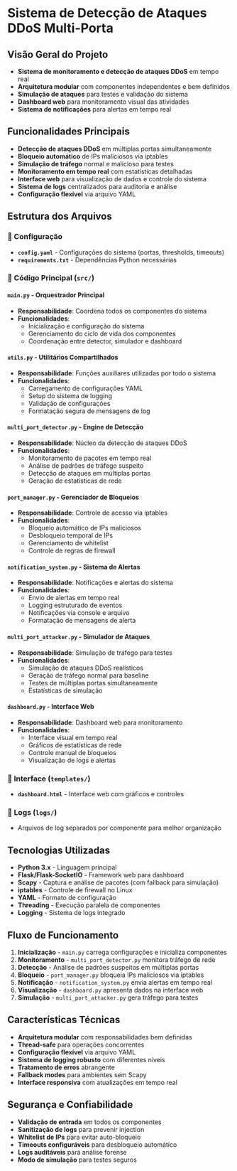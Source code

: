 # Sistema de Detecção de Ataques DDoS Multi-Porta

## Visão Geral do Projeto

- **Sistema de monitoramento e detecção de ataques DDoS** em tempo real
- **Arquitetura modular** com componentes independentes e bem definidos
- **Simulação de ataques** para testes e validação do sistema
- **Dashboard web** para monitoramento visual das atividades
- **Sistema de notificações** para alertas em tempo real

## Funcionalidades Principais

- **Detecção de ataques DDoS** em múltiplas portas simultaneamente
- **Bloqueio automático** de IPs maliciosos via iptables
- **Simulação de tráfego** normal e malicioso para testes
- **Monitoramento em tempo real** com estatísticas detalhadas
- **Interface web** para visualização de dados e controle do sistema
- **Sistema de logs** centralizados para auditoria e análise
- **Configuração flexível** via arquivo YAML

## Estrutura dos Arquivos

### 📂 Configuração
- **`config.yaml`** - Configurações do sistema (portas, thresholds, timeouts)
- **`requirements.txt`** - Dependências Python necessárias

### 📂 Código Principal (`src/`)

#### **`main.py`** - Orquestrador Principal
- **Responsabilidade**: Coordena todos os componentes do sistema
- **Funcionalidades**:
  - Inicialização e configuração do sistema
  - Gerenciamento do ciclo de vida dos componentes
  - Coordenação entre detector, simulador e dashboard

#### **`utils.py`** - Utilitários Compartilhados
- **Responsabilidade**: Funções auxiliares utilizadas por todo o sistema
- **Funcionalidades**:
  - Carregamento de configurações YAML
  - Setup do sistema de logging
  - Validação de configurações
  - Formatação segura de mensagens de log

#### **`multi_port_detector.py`** - Engine de Detecção
- **Responsabilidade**: Núcleo da detecção de ataques DDoS
- **Funcionalidades**:
  - Monitoramento de pacotes em tempo real
  - Análise de padrões de tráfego suspeito
  - Detecção de ataques em múltiplas portas
  - Geração de estatísticas de rede

#### **`port_manager.py`** - Gerenciador de Bloqueios
- **Responsabilidade**: Controle de acesso via iptables
- **Funcionalidades**:
  - Bloqueio automático de IPs maliciosos
  - Desbloqueio temporal de IPs
  - Gerenciamento de whitelist
  - Controle de regras de firewall

#### **`notification_system.py`** - Sistema de Alertas
- **Responsabilidade**: Notificações e alertas do sistema
- **Funcionalidades**:
  - Envio de alertas em tempo real
  - Logging estruturado de eventos
  - Notificações via console e arquivo
  - Formatação de mensagens de alerta

#### **`multi_port_attacker.py`** - Simulador de Ataques
- **Responsabilidade**: Simulação de tráfego para testes
- **Funcionalidades**:
  - Simulação de ataques DDoS realísticos
  - Geração de tráfego normal para baseline
  - Testes de múltiplas portas simultaneamente
  - Estatísticas de simulação

#### **`dashboard.py`** - Interface Web
- **Responsabilidade**: Dashboard web para monitoramento
- **Funcionalidades**:
  - Interface visual em tempo real
  - Gráficos de estatísticas de rede
  - Controle manual de bloqueios
  - Visualização de logs e alertas

### 📂 Interface (`templates/`)
- **`dashboard.html`** - Interface web com gráficos e controles

### 📂 Logs (`logs/`)
- Arquivos de log separados por componente para melhor organização

## Tecnologias Utilizadas

- **Python 3.x** - Linguagem principal
- **Flask/Flask-SocketIO** - Framework web para dashboard
- **Scapy** - Captura e análise de pacotes (com fallback para simulação)
- **iptables** - Controle de firewall no Linux
- **YAML** - Formato de configuração
- **Threading** - Execução paralela de componentes
- **Logging** - Sistema de logs integrado

## Fluxo de Funcionamento

1. **Inicialização** - `main.py` carrega configurações e inicializa componentes
2. **Monitoramento** - `multi_port_detector.py` monitora tráfego de rede
3. **Detecção** - Análise de padrões suspeitos em múltiplas portas
4. **Bloqueio** - `port_manager.py` bloqueia IPs maliciosos via iptables
5. **Notificação** - `notification_system.py` envia alertas em tempo real
6. **Visualização** - `dashboard.py` apresenta dados na interface web
7. **Simulação** - `multi_port_attacker.py` gera tráfego para testes

## Características Técnicas

- **Arquitetura modular** com responsabilidades bem definidas
- **Thread-safe** para operações concorrentes
- **Configuração flexível** via arquivo YAML
- **Sistema de logging robusto** com diferentes níveis
- **Tratamento de erros** abrangente
- **Fallback modes** para ambientes sem Scapy
- **Interface responsiva** com atualizações em tempo real

## Segurança e Confiabilidade

- **Validação de entrada** em todos os componentes
- **Sanitização de logs** para prevenir injection
- **Whitelist de IPs** para evitar auto-bloqueio
- **Timeouts configuráveis** para desbloqueio automático
- **Logs auditáveis** para análise forense
- **Modo de simulação** para testes seguros
